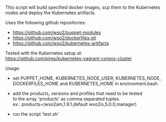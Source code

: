 This script will build specified docker images, 
scp them to the Kubernetes nodes and deploy the Kubernetes artifacts.

Uses the following github repositories: 

+ https://github.com/wso2/puppet-modules
+ https://github.com/wso2/dockerfiles.git
+ https://github.com/wso2/kubernetes-artifacts
                                                                       
Tested with the Kubernetes setup at:                                   
https://github.com/pires/kubernetes-vagrant-coreos-cluster             
                                                                       
Usage:                                                                 
* set PUPPET_HOME, KUBERNETES_NODE_USER, KUBERNETES_NODE,             
   DOCKERFILES_HOME and KUBERNETES_HOME in environment.bash                                                                      
                                                                       
* add the products, versions and profiles that need to be tested      
   to the array 'products' as comma separated tuples.                  
   ex.: products=(wso2am,1.9.1,default wso2is,5.0.0,manager)           
                                                                       
* run the script 'test.sh'  
